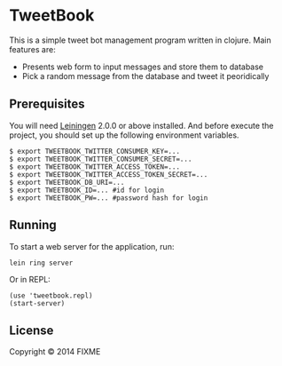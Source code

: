 # TweetBook

This is a simple tweet bot management program written in clojure. Main features are:

* Presents web form to input messages and store them to database
* Pick a random message from the database and tweet it peoridically

## Prerequisites

You will need [Leiningen][1] 2.0.0 or above installed. And before execute the project, you should set up the following environment variables.

    $ export TWEETBOOK_TWITTER_CONSUMER_KEY=...
    $ export TWEETBOOK_TWITTER_CONSUMER_SECRET=...
    $ export TWEETBOOK_TWITTER_ACCESS_TOKEN=...
    $ export TWEETBOOK_TWITTER_ACCESS_TOKEN_SECRET=...
    $ export TWEETBOOK_DB_URI=...
    $ export TWEETBOOK_ID=... #id for login
    $ export TWEETBOOK_PW=... #password hash for login

[1]: https://github.com/technomancy/leiningen

## Running

To start a web server for the application, run:

    lein ring server

Or in REPL:

    (use 'tweetbook.repl)
    (start-server)

## License

Copyright © 2014 FIXME

